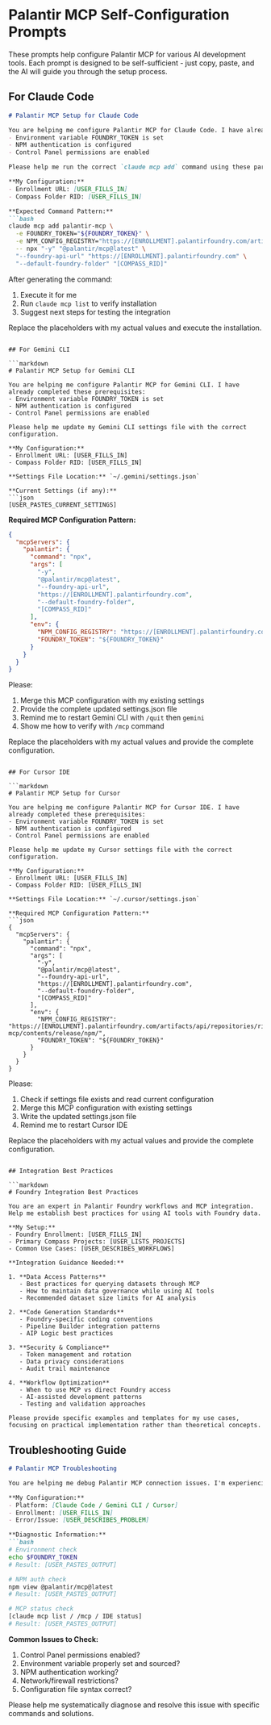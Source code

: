 # Palantir MCP Self-Configuration Prompts

These prompts help configure Palantir MCP for various AI development tools. Each prompt is designed to be self-sufficient - just copy, paste, and the AI will guide you through the setup process.

## For Claude Code

```markdown
# Palantir MCP Setup for Claude Code

You are helping me configure Palantir MCP for Claude Code. I have already completed these prerequisites:
- Environment variable FOUNDRY_TOKEN is set
- NPM authentication is configured
- Control Panel permissions are enabled

Please help me run the correct `claude mcp add` command using these parameters:

**My Configuration:**
- Enrollment URL: [USER_FILLS_IN]
- Compass Folder RID: [USER_FILLS_IN]

**Expected Command Pattern:**
```bash
claude mcp add palantir-mcp \
  -e FOUNDRY_TOKEN="${FOUNDRY_TOKEN}" \
  -e NPM_CONFIG_REGISTRY="https://[ENROLLMENT].palantirfoundry.com/artifacts/api/repositories/ri.artifacts.repository.discovered.foundry-mcp/contents/release/npm/" \
  -- npx "-y" "@palantir/mcp@latest" \
  "--foundry-api-url" "https://[ENROLLMENT].palantirfoundry.com" \
  "--default-foundry-folder" "[COMPASS_RID]"
```

After generating the command:
1. Execute it for me
2. Run `claude mcp list` to verify installation
3. Suggest next steps for testing the integration

Replace the placeholders with my actual values and execute the installation.
```

## For Gemini CLI

```markdown
# Palantir MCP Setup for Gemini CLI

You are helping me configure Palantir MCP for Gemini CLI. I have already completed these prerequisites:
- Environment variable FOUNDRY_TOKEN is set  
- NPM authentication is configured
- Control Panel permissions are enabled

Please help me update my Gemini CLI settings file with the correct configuration.

**My Configuration:**
- Enrollment URL: [USER_FILLS_IN]
- Compass Folder RID: [USER_FILLS_IN]

**Settings File Location:** `~/.gemini/settings.json`

**Current Settings (if any):**
```json
[USER_PASTES_CURRENT_SETTINGS]
```

**Required MCP Configuration Pattern:**
```json
{
  "mcpServers": {
    "palantir": {
      "command": "npx",
      "args": [
        "-y",
        "@palantir/mcp@latest",
        "--foundry-api-url",
        "https://[ENROLLMENT].palantirfoundry.com",
        "--default-foundry-folder",
        "[COMPASS_RID]"
      ],
      "env": {
        "NPM_CONFIG_REGISTRY": "https://[ENROLLMENT].palantirfoundry.com/artifacts/api/repositories/ri.artifacts.repository.discovered.foundry-mcp/contents/release/npm/",
        "FOUNDRY_TOKEN": "${FOUNDRY_TOKEN}"
      }
    }
  }
}
```

Please:
1. Merge this MCP configuration with my existing settings
2. Provide the complete updated settings.json file
3. Remind me to restart Gemini CLI with `/quit` then `gemini`
4. Show me how to verify with `/mcp` command

Replace the placeholders with my actual values and provide the complete configuration.
```

## For Cursor IDE

```markdown
# Palantir MCP Setup for Cursor

You are helping me configure Palantir MCP for Cursor IDE. I have already completed these prerequisites:
- Environment variable FOUNDRY_TOKEN is set
- NPM authentication is configured
- Control Panel permissions are enabled

Please help me update my Cursor settings file with the correct configuration.

**My Configuration:**
- Enrollment URL: [USER_FILLS_IN]
- Compass Folder RID: [USER_FILLS_IN]

**Settings File Location:** `~/.cursor/settings.json`

**Required MCP Configuration Pattern:**
```json
{
  "mcpServers": {
    "palantir": {
      "command": "npx",
      "args": [
        "-y",
        "@palantir/mcp@latest",
        "--foundry-api-url",
        "https://[ENROLLMENT].palantirfoundry.com",
        "--default-foundry-folder",
        "[COMPASS_RID]"
      ],
      "env": {
        "NPM_CONFIG_REGISTRY": "https://[ENROLLMENT].palantirfoundry.com/artifacts/api/repositories/ri.artifacts.repository.discovered.foundry-mcp/contents/release/npm/",
        "FOUNDRY_TOKEN": "${FOUNDRY_TOKEN}"
      }
    }
  }
}
```

Please:
1. Check if settings file exists and read current configuration
2. Merge this MCP configuration with existing settings
3. Write the updated settings.json file
4. Remind me to restart Cursor IDE

Replace the placeholders with my actual values and provide the complete configuration.
```

## Integration Best Practices

```markdown
# Foundry Integration Best Practices

You are an expert in Palantir Foundry workflows and MCP integration. Help me establish best practices for using AI tools with Foundry data.

**My Setup:**
- Foundry Enrollment: [USER_FILLS_IN]
- Primary Compass Projects: [USER_LISTS_PROJECTS]
- Common Use Cases: [USER_DESCRIBES_WORKFLOWS]

**Integration Guidance Needed:**

1. **Data Access Patterns**
   - Best practices for querying datasets through MCP
   - How to maintain data governance while using AI tools
   - Recommended dataset size limits for AI analysis

2. **Code Generation Standards**
   - Foundry-specific coding conventions
   - Pipeline Builder integration patterns
   - AIP Logic best practices

3. **Security & Compliance**
   - Token management and rotation
   - Data privacy considerations
   - Audit trail maintenance

4. **Workflow Optimization**
   - When to use MCP vs direct Foundry access
   - AI-assisted development patterns
   - Testing and validation approaches

Please provide specific examples and templates for my use cases, focusing on practical implementation rather than theoretical concepts.
```

## Troubleshooting Guide

```markdown
# Palantir MCP Troubleshooting

You are helping me debug Palantir MCP connection issues. I'm experiencing problems with my MCP setup.

**My Configuration:**
- Platform: [Claude Code / Gemini CLI / Cursor]
- Enrollment: [USER_FILLS_IN]
- Error/Issue: [USER_DESCRIBES_PROBLEM]

**Diagnostic Information:**
```bash
# Environment check
echo $FOUNDRY_TOKEN
# Result: [USER_PASTES_OUTPUT]

# NPM auth check  
npm view @palantir/mcp@latest
# Result: [USER_PASTES_OUTPUT]

# MCP status check
[claude mcp list / /mcp / IDE status]
# Result: [USER_PASTES_OUTPUT]
```

**Common Issues to Check:**
1. Control Panel permissions enabled?
2. Environment variable properly set and sourced?
3. NPM authentication working?
4. Network/firewall restrictions?
5. Configuration file syntax correct?

Please help me systematically diagnose and resolve this issue with specific commands and solutions.
```
